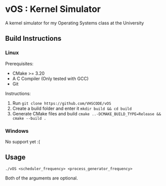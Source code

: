 # vOS : Kernel Simulator
A kernel simulator for my Operating Systems class at the University


## Build Instructions

### Linux

Prerequisites:
- CMake >= 3.20
- A C Compiler (Only tested with GCC)
- Git

Instructions:

1. Run `git clone https://github.com/VHSCODE/vOS`
2. Create a build folder and enter it `mkdir build && cd build`
3. Generate CMake files and build `cmake ..-DCMAKE_BUILD_TYPE=Release && cmake --build .`

### Windows

No support yet :(

## Usage

`./vOS <scheduler_frequency> <process_generator_frequency>`

Both of the arguments are optional.